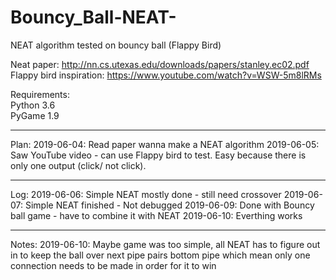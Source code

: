 # Bouncy_Ball-NEAT-
NEAT algorithm tested on bouncy ball (Flappy Bird)

Neat paper: http://nn.cs.utexas.edu/downloads/papers/stanley.ec02.pdf
<br>Flappy bird inspiration: https://www.youtube.com/watch?v=WSW-5m8lRMs

Requirements: 
<br>Python 3.6
<br>PyGame 1.9
_______________________________________________________
Plan:
2019-06-04: Read paper wanna make a NEAT algorithm
2019-06-05: Saw YouTube video - can use Flappy bird to test. Easy because there is only one output (click/ not click).

_______________________________________________________
Log:
2019-06-06: Simple NEAT mostly done - still need crossover 
2019-06-07: Simple NEAT finished - Not debugged
2019-06-09: Done with Bouncy ball game - have to combine it with NEAT
2019-06-10: Everthing works 
_______________________________________________________
Notes:
2019-06-10: Maybe game was too simple, all NEAT has to figure out in to keep the ball over next pipe pairs bottom pipe which mean only one connection needs to be made in order for it to win
